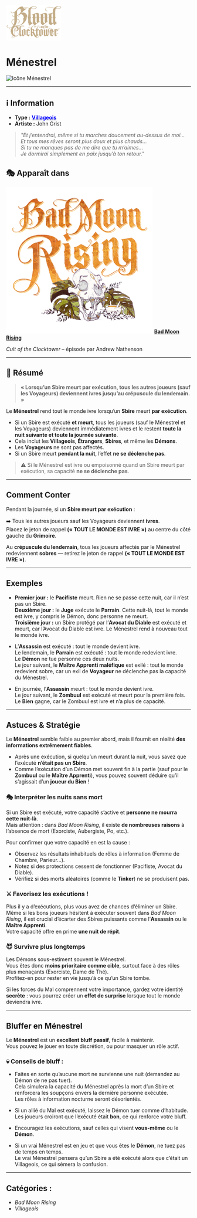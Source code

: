 <p align="left">
  <a href="/botc-fr-bambi/">
    <img src="../images/logo.png" alt="Accueil BotC FR" width="150">
  </a>
</p>


# **Ménestrel**
![Icône Ménestrel](Icon_minstrel.png)

---

## ℹ️ Information  

- **Type :** [<span style="color:blue">**Villageois**</span>](../villageois.md)  
- **Artiste :** John Grist 

> *"Et j’entendrai, même si tu marches doucement au-dessus de moi...  
> Et tous mes rêves seront plus doux et plus chauds...  
> Si tu ne manques pas de me dire que tu m’aimes...  
> Je dormirai simplement en paix jusqu’à ton retour."*

## 🎭 Apparaît dans  

[<img src="../images/Logo_bad_moon_rising-1.png" alt="Bad Moon Rising" width="400">](../bmr.md) [**Bad Moon Rising**](../bmr.md)  

*Cult of the Clocktower* – épisode par Andrew Nathenson  

---

## 📖 Résumé  

> **« Lorsqu’un Sbire meurt par exécution, tous les autres joueurs (sauf les Voyageurs) deviennent ivres jusqu’au crépuscule du lendemain. »**

Le **Ménestrel** rend tout le monde ivre lorsqu’un **Sbire** meurt **par exécution**.

- Si un Sbire est exécuté **et meurt**, tous les joueurs (sauf le Ménestrel et les Voyageurs) deviennent immédiatement ivres et le restent **toute la nuit suivante et toute la journée suivante**.  
- Cela inclut les **Villageois**, **Étrangers**, **Sbires**, et même les **Démons**.  
- Les **Voyageurs** ne sont pas affectés.  
- Si un Sbire meurt **pendant la nuit**, l’effet **ne se déclenche pas**.

> ⚠️ Si le Ménestrel est ivre ou empoisonné quand un Sbire meurt par exécution, sa capacité **ne se déclenche pas**.

---

## **Comment Conter**

Pendant la journée, si un **Sbire meurt par exécution** :

➡️ Tous les autres joueurs sauf les Voyageurs deviennent **ivres**.  
Placez le jeton de rappel **(« TOUT LE MONDE EST IVRE »)** au centre du côté gauche du **Grimoire**.

Au **crépuscule du lendemain**, tous les joueurs affectés par le Ménestrel redeviennent **sobres** — retirez le jeton de rappel **(« TOUT LE MONDE EST IVRE »)**.

---

## **Exemples**

- **Premier jour :** le **Pacifiste** meurt. Rien ne se passe cette nuit, car il n’est pas un Sbire.  
  **Deuxième jour :** le **Juge** exécute le **Parrain**. Cette nuit-là, tout le monde est ivre, y compris le Démon, donc personne ne meurt.  
  **Troisième jour :** un Sbire protégé par l’**Avocat du Diable** est exécuté et meurt, car l’Avocat du Diable est ivre. Le Ménestrel rend à nouveau tout le monde ivre.

- L’**Assassin** est exécuté : tout le monde devient ivre.  
  Le lendemain, le **Parrain** est exécuté : tout le monde redevient ivre.  
  Le **Démon** ne tue personne ces deux nuits.  
  Le jour suivant, le **Maître Apprenti maléfique** est exilé : tout le monde redevient sobre, car un exil de **Voyageur** ne déclenche pas la capacité du Ménestrel.

- En journée, l’**Assassin** meurt : tout le monde devient ivre.  
  Le jour suivant, le **Zombuul** est exécuté et meurt pour la première fois.  
  Le **Bien** gagne, car le Zombuul est ivre et n’a plus de capacité.

---

## **Astuces & Stratégie**

Le **Ménestrel** semble faible au premier abord, mais il fournit en réalité **des informations extrêmement fiables**.

- Après une exécution, si quelqu’un meurt durant la nuit, vous savez que l’exécuté **n’était pas un Sbire**.  
- Comme l’exécution d’un Démon met souvent fin à la partie (sauf pour le **Zombuul** ou le **Maître Apprenti**), vous pouvez souvent déduire qu’il s’agissait d’un **joueur du Bien** !

### 🎭 Interpréter les nuits sans mort

Si un Sbire est exécuté, votre capacité s’active et **personne ne mourra cette nuit-là**.  
Mais attention : dans *Bad Moon Rising*, il existe **de nombreuses raisons** à l’absence de mort (Exorciste, Aubergiste, Po, etc.).  

Pour confirmer que votre capacité en est la cause :
- Observez les résultats inhabituels de rôles à information (Femme de Chambre, Parieur...).  
- Notez si des protections cessent de fonctionner (Pacifiste, Avocat du Diable).  
- Vérifiez si des morts aléatoires (comme le **Tinker**) ne se produisent pas.

### ⚔️ Favorisez les exécutions !

Plus il y a d’exécutions, plus vous avez de chances d’éliminer un Sbire.  
Même si les bons joueurs hésitent à exécuter souvent dans *Bad Moon Rising*, il est crucial d’écarter des Sbires puissants comme l’**Assassin** ou le **Maître Apprenti**.  
Votre capacité offre en prime **une nuit de répit**.

### 😈 Survivre plus longtemps

Les Démons sous-estiment souvent le Ménestrel.  
Vous êtes donc **moins prioritaire comme cible**, surtout face à des rôles plus menaçants (Exorciste, Dame de Thé).  
Profitez-en pour rester en vie jusqu’à ce qu’un Sbire tombe.

Si les forces du Mal comprennent votre importance, gardez votre identité **secrète** : vous pourrez créer un **effet de surprise** lorsque tout le monde deviendra ivre.

---

## **Bluffer en Ménestrel**

Le **Ménestrel** est un **excellent bluff passif**, facile à maintenir.  
Vous pouvez le jouer en toute discrétion, ou pour masquer un rôle actif.

### 💀 Conseils de bluff :

- Faites en sorte qu’aucune mort ne survienne une nuit (demandez au Démon de ne pas tuer).  
  Cela simulera la capacité du Ménestrel après la mort d’un Sbire et renforcera les soupçons envers la dernière personne exécutée.  
  Les rôles à information nocturne seront désorientés.

- Si un allié du Mal est exécuté, laissez le Démon tuer comme d’habitude.  
  Les joueurs croiront que l’exécuté était **bon**, ce qui renforce votre bluff.

- Encouragez les exécutions, sauf celles qui visent **vous-même** ou le **Démon**.

- Si un vrai Ménestrel est en jeu et que vous êtes le **Démon**, ne tuez pas de temps en temps.  
  Le vrai Ménestrel pensera qu’un Sbire a été exécuté alors que c’était un Villageois, ce qui sèmera la confusion.

---

## **Catégories :**
- *Bad Moon Rising*  
- *Villageois*
